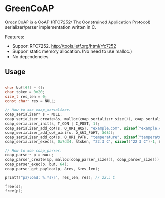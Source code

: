 # GreenCoAP

GreenCoAP is a CoAP (RFC7252: The Constrained Application Protocol) serializer/parser implementation written in C.

Features:

  * Support RFC7252. <http://tools.ietf.org/html/rfc7252>
  * Support static memory allocation. (No need to use malloc.)
  * No dependencies.

## Usage

```c

char buf[64] = {};
char token = 0x20;
size_t res_len = 0;
const char* res = NULL;

// How to use coap_serializer.
coap_serializer* s = NULL;
coap_serializer_create(&s, malloc(coap_serializer_size()), coap_serializer_size(), buf, 64);
coap_serializer_init(s, T_CON | C_POST, 1);
coap_serializer_add_opt(s, O_URI_HOST, "example.com", sizeof("example.com")-1);
coap_serializer_add_opt_uint(s, O_URI_PORT, 5683);
coap_serializer_add_opt(s, O_URI_PATH, "temperature", sizeof("temperature")-1);
coap_serializer_exec(s, 0x7d34, &token, "22.3 C", sizeof("22.3 C")-1, &res_len);

// How to use coap_parser.
coap_parser* p = NULL;
coap_parser_create(&p, malloc(coap_parser_size()), coap_parser_size());
coap_parser_exec(p, buf, 64);
coap_parser_get_payload(p, &res, &res_len);

printf("payload: %.*s\n", res_len, res); // 22.3 C

free(s);
free(p);

```
